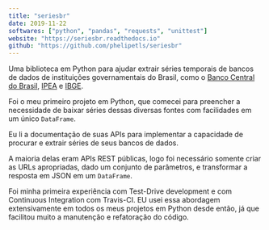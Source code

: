 ```yaml
---
title: "seriesbr"
date: 2019-11-22
softwares: ["python", "pandas", "requests", "unittest"]
website: "https://seriesbr.readthedocs.io"
github: "https://github.com/phelipetls/seriesbr"
---
```


Uma biblioteca em Python para ajudar extrair séries temporais de bancos de
dados de instituições governamentais do Brasil, como o [Banco Central do
Brasil](https://www3.bcb.gov.br/sgspub), [IPEA](http://ipeadata.gov.br/beta3/)
e [IBGE](https://sidra.ibge.gov.br/home/ipp/brasil).

Foi o meu primeiro projeto em Python, que comecei para preencher a necessidade
de baixar séries dessas diversas fontes com facilidades em um único
`DataFrame`.

Eu li a documentação de suas APIs para implementar a capacidade de procurar e
extrair séries de seus bancos de dados.

A maioria delas eram APIs REST públicas, logo foi necessário somente criar as
URLs apropriadas, dado um conjunto de parâmetros, e transformar a resposta em
JSON em um `DataFrame`.

Foi minha primeira experiência com Test-Drive development e com Continuous
Integration com Travis-CI. EU usei essa abordagem extensivamente em todos os
meus projetos em Python desde então, já que facilitou muito a manutenção e refatoração do código.

